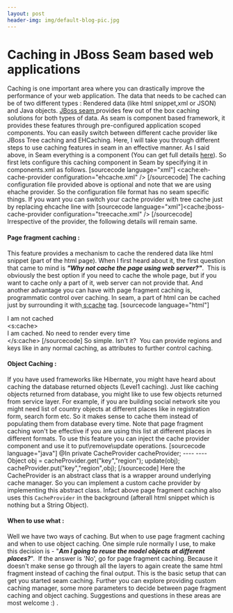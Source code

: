 ```yaml
---
layout: post
header-img: img/default-blog-pic.jpg
---
```


# Caching in JBoss Seam based web applications

Caching is one important area where you can drastically improve the performance of your web application. The data that needs to be cached can be of two different types : Rendered data (like html snippet,xml or JSON) and Java objects. [JBoss seam ](http://seamframework.org/)provides few out of the box caching solutions for both types of data. As seam is component based framework, it provides these features through pre-configured application scoped components. You can easily switch between different cache provider like JBoss Tree caching and EHCaching. Here, I will take you through different steps to use caching features in seam in an effective manner.  As I said above, in Seam everything is a component (You can get full details [here](http://docs.jboss.org/seam/2.2.0.GA/reference/en-US/html/concepts.html)). So first lets configure this caching component in Seam by specifying it in components.xml as follows. [sourcecode language="xml"] <components xmlns="http://jboss.com/products/seam/components" xmlns:cache="http://jboss.com/products/seam/cache" xsi:schemaLocation=" http://jboss.com/products/seam/core http://jboss.com/products/seam/core-2.2.xsd http://jboss.com/products/seam/cache http://jboss.com/products/seam/cache-2.2.xsd "> <cache:eh-cache-provider configuration="ehcache.xml" /> </components>[/sourcecode] The caching configuration file provided above is optional and note that we are using ehache provider. So the configuration file format has no seam specific things. If you want you can switch your cache provider with tree cache just by replacing ehcache line with [sourcecode language="xml"]<cache:jboss-cache-provider configuration="treecache.xml" /> [/sourcecode] Irrespective of the provider, the following details will remain same. 

#### Page fragment caching :

This feature provides a mechanism to cache the rendered data like html snippet (part of the html page). When I first heard about it, the first question that came to mind is **_"Why not cache the page using web server?"_**.  This is obviously the best option if you need to cache the whole page, but if you want to cache only a part of it, web server can not provide that. And another advantage you can have with page fragment caching is, programmatic control over caching. In seam, a part of html can be cached just by surrounding it with[ s:cache](http://www.jsftoolbox.com/documentation/seam/09-TagReference/seam-cache.html) tag. [sourcecode language="html"]<div> <span>I am not cached </span> <div> <s:cache> <div> <span>I am cached. No need to render every time </span> </div> </s:cache> [/sourcecode] So simple. Isn't it?  You can provide regions and keys like in any normal caching, as attributes to further control caching. 

#### Object Caching :

If you have used frameworks like Hibernate, you might have heard about caching the database returned objects (Level1 caching). Just like caching objects returned from database, you might like to use few objects returned from service layer. For example, if you are building social network site you might need list of country objects at different places like in registration form, search form etc. So it makes sense to cache them instead of populating them from database every time. Note that page fragment caching won't be effective if you are using this list at different places in different formats. To use this feature you can inject the cache provider component and use it to put\remove\update operations. [sourcecode language="java"] @In private CacheProvider<CacheManager> cacheProvider; \---- \---- Object obj = cacheProvider.get("key","region"); update(obj); cacheProvider.put("key","region",obj); [/sourcecode] Here the CacheProvider is an abstract class that is a wrapper around underlying cache manager. So you can implement a custom cache provider by implementing this abstract class. Infact above page fragment caching also uses this `CacheProvider` in the background (afterall html snippet which is nothing but a String Object). 

#### When to use what :

Well we have two ways of caching. But when to use page fragment caching and when to use object caching. One simple rule normally I use, to make this decision is - "**_Am I going to reuse the model objects at different places?_**".  If the answer is 'No', go for page fragment caching. Because it doesn't make sense go through all the layers to again create the same html fragment instead of caching the final output. This is the basic setup that can get you started seam caching. Further you can explore providing custom caching manager, some more parameters to decide between page fragment caching and object caching. Suggestions and questions in these areas are most welcome :) .